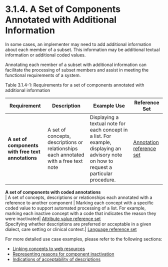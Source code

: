 # 3.1.4. A Set of Components Annotated with Additional Information

In some cases, an implementer may need to add additional information about each member of a subset. This information may be additional textual information or additional coded values.

Annotating each member of a subset with additional information can facilitate the processing of subset members and assist in meeting the functional requirements of a system.

Table 3.1.4-1: Requirements for a set of components annotated with additional information

Requirement| Description| Example Use| Reference Set  
---|---|---|---  
**A set of components with free text annotations**|  A set of concepts, descriptions or relationships each annotated with a free text note| Displaying a textual note for each concept in a list. For example, displaying an advisory note on how to request a particular procedure.| [Annotation reference set](Annotation-Reference-Set_35985674.html)  
**A set of components with coded annotations**  
| A set of concepts, descriptions or relationships each annotated with a reference to another component | Marking each concept with a specific coded value to support automated processing of a list. For example, marking each inactive concept with a code that indicates the reason they were inactivated| [Attribute value reference set](5.8.-Attribute-Value-Reference-Set_35985702.html)  
Specifying whether descriptions are preferred or acceptable in a given dialect, care setting or clinical context.| [Language reference set](5.9.-Language-Reference-Set_35985689.html)  
  
For more detailed use case examples, please refer to the following sections:

  * [Linking concepts to web resources](3.2.2.1.-Linking-Concepts-to-Web-Resources_35985597.html)
  * [Representing reasons for component inactivation](3.2.6.3.1.-Representing-Reasons-for-Component-Inactivation_35985652.html)
  * [Indications of acceptability of descriptions](3.2.5.1.-Indications-of-Acceptability-of-Descriptions_35985657.html)

